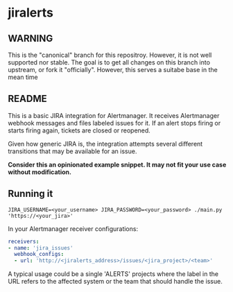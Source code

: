 # jiralerts

## WARNING

This is the "canonical" branch for this repositroy. However, it is not well supported nor stable. The goal is to get
all changes on this branch into upstream, or fork it "officially". However, this serves a suitabe base in the mean time

## README

This is a basic JIRA integration for Alertmanager. It receives Alertmanager webhook messages
and files labeled issues for it. If an alert stops firing or starts firing again, tickets
are closed or reopened.

Given how generic JIRA is, the integration attempts several different transitions
that may be available for an issue.

__Consider this an opinionated example snippet. It may not fit your use case without modification.__

## Running it

```
JIRA_USERNAME=<your_username> JIRA_PASSWORD=<your_password> ./main.py 'https://<your_jira>'
```

In your Alertmanager receiver configurations:

```yaml
receivers:
- name: 'jira_issues'
  webhook_configs:
  - url: 'http://<jiralerts_address>/issues/<jira_project>/<team>'
```

A typical usage could be a single 'ALERTS' projects where the label in the URL
refers to the affected system or the team that should handle the issue.
